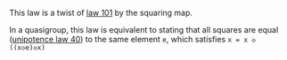 This law is a twist of [law 101](https://teorth.github.io/equational_theories/implications/?101) by the squaring map.

In a quasigroup, this law is equivalent to stating that all squares are equal ([unipotence law 40](https://teorth.github.io/equational_theories/implications/?40)) to the same element `e`, which satisfies `x = x ◇ ((x◇e)◇x)`
